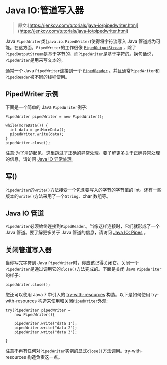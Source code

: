 # Java IO:管道写入器

> 原文:[https://jenkov.com/tutorials/java-io/pipedwriter.html](https://jenkov.com/tutorials/java-io/pipedwriter.html)

Java `PipedWriter`类(`java.io.PipedWriter`)使得将字符流写入 Java 管道成为可能。在这方面，`PipedWriter`的工作很像 [`PipedOutputStream`](pipedoutputstream.html) ，除了`PipedOutputStream`是基于字节的，而`PipedWriter`是基于字符的。换句话说，`PipedWriter`是用来写文本的。

通常一个 Java `PipedWriter`连接到一个 [`PipedReader`](pipedreader.html) 。并且通常`PipedWriter`和`PipedReader`被不同的线程使用。

## PipedWriter 示例

下面是一个简单的 Java `PipedWriter`例子:

```
PipedWriter pipedWriter = new PipedWriter();

while(moreData()) {
  int data = getMoreData();
  pipedWriter.write(data);
}
pipedWriter.close();

```

注意:为了清楚起见，这里跳过了正确的异常处理。要了解更多关于正确异常处理的信息，请访问 [Java IO 异常处理](io-exception-handling.html)。

## 写()

`PipedWriter`的`write()`方法接受一个包含要写入的字节的字节值的 int。还有一些版本的`write()`方法采用了一个`String`、char 数组等。

## Java IO 管道

`PipedWriter`必须始终连接到`PipedReader`。当像这样连接时，它们就形成了一个 Java 管道。要了解更多关于 Java 管道的信息，请访问 [Java IO: Pipes](pipes.html) 。

## 关闭管道写入器

当你写完字符到 Java `PipedWriter`时，你应该记得关闭它。关闭一个`PipedWriter`是通过调用它的`close()`方法完成的。下面是关闭 Java `PipedWriter`的样子:

```
pipedWriter.close();

```

您还可以使用 Java 7 中引入的 [try-with-resources](/java-exception-handling/try-with-resources.html) 构造。以下是如何使用 try-with-resources 构造来使用和关闭`PipedWriter`外观:

```
try(PipedWriter pipedWriter =
    new PipedWriter(){

    pipedWriter.write("data 1");
    pipedWriter.write("data 2");
    pipedWriter.write("data 3");

}

```

注意不再有任何对`PipedWriter`实例的显式`close()`方法调用。try-with-resources 构造负责这一点。